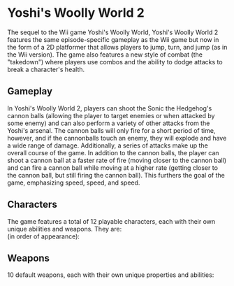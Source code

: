 # Yoshi's Woolly World 2

The sequel to the Wii game Yoshi's Woolly World, Yoshi's Woolly World 2 features the same episode-specific gameplay as the Wii game but now in the form of a 2D platformer that allows players to jump, turn, and jump (as in the Wii version). The game also features a new style of combat (the "takedown") where players use combos and the ability to dodge attacks to break a character's health.  
  

## Gameplay

In Yoshi's Woolly World 2, players can shoot the Sonic the Hedgehog's cannon balls (allowing the player to target enemies or when attacked by some enemy) and can also perform a variety of other attacks from the Yoshi's arsenal. The cannon balls will only fire for a short period of time, however, and if the cannonballs touch an enemy, they will explode and have a wide range of damage. Additionally, a series of attacks make up the overall course of the game. In addition to the cannon balls, the player can shoot a cannon ball at a faster rate of fire (moving closer to the cannon ball) and can fire a cannon ball while moving at a higher rate (getting closer to the cannon ball, but still firing the cannon ball). This furthers the goal of the game, emphasizing speed, speed, and speed.   
  

## Characters

The game features a total of 12 playable characters, each with their own unique abilities and weapons. They are:  
   (in order of appearance):            
   

###      

###     

###     

###     

###    

###    

###   

###   

## Weapons

10 default weapons, each with their own unique properties and abilities:        
     

###